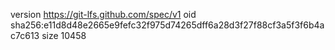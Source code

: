 version https://git-lfs.github.com/spec/v1
oid sha256:e11d8d48e2665e9fefc32f975d74265dff6a28d3f27f88cf3a5f3f6b4ac7c613
size 10458
